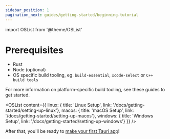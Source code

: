 ```yaml
---
sidebar_position: 1
pagination_next: guides/getting-started/beginning-tutorial
---
```


import OSList from '@theme/OSList'

# Prerequisites

- Rust
- Node (optional)
- OS specific build tooling, eg. `build-essential`, `xcode-select` or `C++ build tools`

For more information on platform-specific build tooling, see these guides to get started.

<OSList content={{
    linux: { title: 'Linux Setup', link: '/docs/getting-started/setting-up-linux'},
    macos: { title: 'macOS Setup', link: '/docs/getting-started/setting-up-macos'},
    windows: { title: 'Windows Setup', link: '/docs/getting-started/setting-up-windows'}
}} />

After that, you'll be ready to [make your first Tauri app][beginning tutorial]!

[beginning tutorial]: ./beginning-tutorial.md
